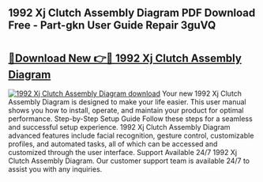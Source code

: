 ## 1992 Xj Clutch Assembly Diagram PDF Download Free - Part-gkn User Guide Repair 3guVQ

# <h2><a href="http://dfs0sf.blite.top/?on=1992+Xj+Clutch+Assembly+Diagram">🔗Download New 👉🔴 1992 Xj Clutch Assembly Diagram</a></h2>

[![1992 Xj Clutch Assembly Diagram download](https://i.imgur.com/lujVjoI.png)](http://dfs0sf.blite.top/?on=1992+Xj+Clutch+Assembly+Diagram)
Your new 1992 Xj Clutch Assembly Diagram is designed to make your life easier. This user manual shows you how to install, operate, and maintain your product for optimal performance. Step-by-Step Setup Guide Follow these steps for a seamless and successful setup experience. 1992 Xj Clutch Assembly Diagram advanced features include facial recognition, gesture control, customizable profiles, and automated tasks, all of which can be accessed and customized through the user interface. Support Available 24/7 1992 Xj Clutch Assembly Diagram. Our customer support team is available 24/7 to assist you with any inquiries.
